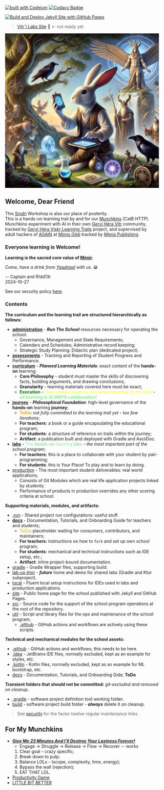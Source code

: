 [![built with Codeium](https://codeium.com/badges/main)](https://codeium.com)
[![Codacy Badge](https://app.codacy.com/project/badge/Grade/de545692d2054bf7a4a6ccff66783bd1)](https://app.codacy.com/gh/Gervi-Hera-Vitr/sindri-labs/dashboard?utm_source=gh&utm_medium=referral&utm_content=&utm_campaign=Badge_grade)

[//]: # ([![CodeQL Quality Scan]&#40;https://github.com/Gervi-Hera-Vitr/sindri-labs/actions/workflows/codeql.yml/badge.svg&#41;]&#40;https://github.com/Gervi-Hera-Vitr/sindri-labs/actions/workflows/codeql.yml&#41;<br>)
[//]: # ([![Build action checks on Push]&#40;https://github.com/Gervi-Hera-Vitr/sindri-labs/actions/workflows/push-gates.yaml/badge.svg&#41;]&#40;https://github.com/Gervi-Hera-Vitr/sindri-labs/actions/workflows/push-gates.yaml&#41;)
[//]: # ([![Prune Caches by Branch]&#40;https://github.com/Gervi-Hera-Vitr/sindri-labs/actions/workflows/cache-prune.yaml/badge.svg&#41;]&#40;https://github.com/Gervi-Hera-Vitr/sindri-labs/actions/workflows/cache-prune.yaml&#41;<br>)
[//]: # ([![Manage Stale Issues and Pull Requests]&#40;https://github.com/Gervi-Hera-Vitr/sindri-labs/actions/workflows/stale.yml/badge.svg&#41;]&#40;https://github.com/Gervi-Hera-Vitr/sindri-labs/actions/workflows/stale.yml&#41;)
[//]: # ([![Label Pull Request]&#40;https://github.com/Gervi-Hera-Vitr/sindri-labs/actions/workflows/label.yml/badge.svg&#41;]&#40;https://github.com/Gervi-Hera-Vitr/sindri-labs/actions/workflows/label.yml&#41;)
[//]: # ([![Greetings and Welcome!]&#40;https://github.com/Gervi-Hera-Vitr/sindri-labs/actions/workflows/greetings.yml/badge.svg&#41;]&#40;https://github.com/Gervi-Hera-Vitr/sindri-labs/actions/workflows/greetings.yml&#41;<br>)
[![Build and Deploy Jekyll Site with GitHub Pages](https://github.com/Gervi-Hera-Vitr/sindri-labs/actions/workflows/jekyll-gh-pages.yml/badge.svg)](https://github.com/Gervi-Hera-Vitr/sindri-labs/actions/workflows/jekyll-gh-pages.yml)

> [Vitr`î Labs Site](https://gervi-hera-vitr.github.io/sindri-labs/ "Gervi Hî Vitr Labs") 🚧 <- not ready yet
 
[![Gervi Héra Viskr](./src/main/resources/images/avatar.png)](https://github.com/orgs/Gervi-Hera-Vitr/projects/1 "Gervi Héra Viskr Learning Trails")

## Welcome, Dear Friend

This [Sindri](https://en.wikipedia.org/wiki/Sindri_(mythology)) Workshop is also our place of posterity. <br/>
This is a hands-on learning trail by and for our [Munchkins](http://www.catb.org/esr/jargon/html/M/munchkin.html "Munchkins") (CatB HTTP). <br/>
Munchkins experiment with AI in their own [Gervi Héra Vitr](https://github.com/Gervi-Hera-Vitr "Gervi-Hera-Vitr") community, <br/>
tracked by [Gervi Héra Viskr Learning Trails](https://github.com/orgs/Gervi-Hera-Vitr/projects/1 "Héra gains Viskr") project, and supervised by <br/>
adult hackers of [AGAIN](https://github.com/Gotham-Village "AGAIN as Gotham Village") at [Mímis Gildi](https://github.com/Mimis-Gildi "Mimis-Gildi") tracked by [Mímis Publishing](https://github.com/orgs/Mimis-Gildi/projects/1 "Mimis-Publishing").

### Everyone learning is Welcome!

**Learning is the sacred core value of [Mímir](https://en.wikipedia.org/wiki/M%C3%ADmir "Mímir, the Norse god of knowledge").**

_Come, have a drink from [Yggdrasil](https://en.wikipedia.org/wiki/Yggdrasil "Yggdrasil, the well of life") with us._ 😀

-- Captain and R!dd13r<br/>
2024-10-27

See our security policy [here](https://github.com/Gervi-Hera-Vitr/sindri-labs/security/policy "Security Policy").

### Contents

**The curriculum and the learning trail are structured hierarchically as follows:**

- [**administration**](./administration) - _**Run The School**_ resources necessary for operating the school:
  - Governance, Management and State Requirements;
  - Calendars and Schedules; Administrative record keeping;
  - Strategic Study Planning: Didactic plan (dedicated project).
- [**assessments**](./assessments) - Tracking and Reporting of Student Progress and Performance.
- [**curriculum**](./curriculum) - _**Planned Learning Materials**_: exact content of the **hands-on** learning;
   - **Core Philosophy** - student must master the skills of discovering facts, building arguments, and drawing conclusions;
   - **Granularity** - learning materials covered here must be exact;
   - <span style="color: green">**Execution**</span> - <span style="color: yellow"> _there should never be top-down teaching of any kind_</span> - <span style="color: lightgreen"> _**all learning is ALWAYS collaborative!**_</span>
- [**journey**](./journey) - _**Philosophical Foundation**_: high-level governance of the **hands-on** learning **journey**;
  - <span style="color: orange">**ToDo**</span>: _not fully committed to the learning trail yet - too few iterations_;
  - **For teachers**: a book or a guide encapsulating the educational program;
  - **For students**: a structure of reference on trails within the journey;
  - **Artifact**: a publication built and deployed with Gradle and AsciiDoc.
- [**labs**](./labs) - <span style="color: lightgreen"> The **hands-on** learning **labs**</span> - _the most important part of the school program_;
  - **For teachers**: this is a place to collaborate with your student by pair-programming;
  - **For students**: this is Your Place! To play and to learn by doing.
- [production](./production) - The most important student deliverables: real world applications;
  - Consists of Git Modules which are real life application projects linked by students;
  - Performance of products in production overrides any other scoring criteria at school.

**Supporting materials, modules, and artifacts:**

- [.run](./.run) - Shared project run configurations: useful stuff.
- [**docs**](./docs) - Documentation, Tutorials, and Onboarding Guide for teachers and students;
  - <span style="color: orange">ToDo</span>: placeholder waiting for consumers, contributors, and maintainers;
  - **For teachers**: instructions on how to `fork` and set up own school program;
  - **For students**: mechanical and technical instructions such as IDE setup, etc.;
  - **Artifact**: inline project-bound documentation.
- [gradle](./gradle) - Gradle Wrapper files, supporting build.
- [lab-ux-ktor](./lab-ux-ktor/README.md) - _**future**_ home and demo for shared labs (Gradle and Ktor subproject).
- [local](./local) - Fluent local setup instructions for IDEs used in labs and production applications.
- [site](./site) - Public home page for the school published with Jekyll and GitHub Pages.
- [src](./src) - Source code for the support of the school program operations at the root of the repository.
- [util](./util) - Script and library files for the ops and maintenance of the school program;
  - [.github](./.github) - GitHub actions and workflows are actively using these scripts.

**Technical and mechanical modules for the school assets:**

- [.github](./.github) - GitHub actions and workflows; this needs to be here.
- [.idea](./.idea) - JetBrains IDE files, normally excluded, kept as an example for styles, etc.
- [.kotlin](./.kotlin) - Kotlin files, normally excluded, kept as an example for ML bootstrap, etc.
- [docs](./docs) - Documentation, Tutorials, and Onboarding Gide; **ToDo**

**Transient folders that should not be committed:** _git-excluded and removed on cleanup_.

- [.gradle](./.gradle) - software project definition tool working folder.
- [build](./build) - software project build folder - _**always**_ delete it on cleanup.

> See [security](./SECURITY.md) for the factor twelve regular maintenance links.

## For My Munchkins

- [_**Give Me 23 Minutes And I'll Destroy Your Laziness Forever!**_](https://youtu.be/EkDxsQRbIwo)
  - Engage → Struggle → Release → Flow → Recover -- works
  1. Clear goal - crazy specific;
  2. Break down to pulp;
  3. Balance LOLs - (scope, complexity, time, energy);
  4. Bypass the wall (rejection);
  5. EAT THAT LOL.
- [Productivity Game](https://www.youtube.com/@ProductivityGame "Productivity Game")
- [LITTLE BIT BETTER](https://www.youtube.com/@littlebitbetter7 "LITTLE BIT BETTER")


